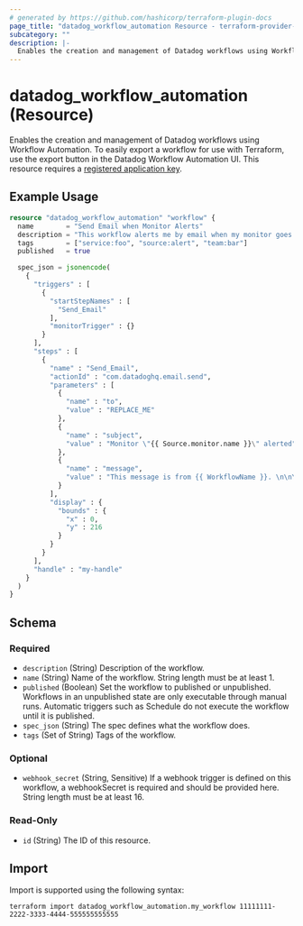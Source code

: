 ```yaml
---
# generated by https://github.com/hashicorp/terraform-plugin-docs
page_title: "datadog_workflow_automation Resource - terraform-provider-datadog"
subcategory: ""
description: |-
  Enables the creation and management of Datadog workflows using Workflow Automation. To easily export a workflow for use with Terraform, use the export button in the Datadog Workflow Automation UI. This resource requires a registered application key https://registry.terraform.io/providers/DataDog/datadog/latest/docs/resources/app_key_registration.
---
```


# datadog_workflow_automation (Resource)

Enables the creation and management of Datadog workflows using Workflow Automation. To easily export a workflow for use with Terraform, use the export button in the Datadog Workflow Automation UI. This resource requires a [registered application key](https://registry.terraform.io/providers/DataDog/datadog/latest/docs/resources/app_key_registration).

## Example Usage

```terraform
resource "datadog_workflow_automation" "workflow" {
  name        = "Send Email when Monitor Alerts"
  description = "This workflow alerts me by email when my monitor goes off. "
  tags        = ["service:foo", "source:alert", "team:bar"]
  published   = true

  spec_json = jsonencode(
    {
      "triggers" : [
        {
          "startStepNames" : [
            "Send_Email"
          ],
          "monitorTrigger" : {}
        }
      ],
      "steps" : [
        {
          "name" : "Send_Email",
          "actionId" : "com.datadoghq.email.send",
          "parameters" : [
            {
              "name" : "to",
              "value" : "REPLACE_ME"
            },
            {
              "name" : "subject",
              "value" : "Monitor \"{{ Source.monitor.name }}\" alerted"
            },
            {
              "name" : "message",
              "value" : "This message is from {{ WorkflowName }}. \n\nYou can find a link to the monitor here: {{ Source.url }}."
            }
          ],
          "display" : {
            "bounds" : {
              "x" : 0,
              "y" : 216
            }
          }
        }
      ],
      "handle" : "my-handle"
    }
  )
}
```

<!-- schema generated by tfplugindocs -->
## Schema

### Required

- `description` (String) Description of the workflow.
- `name` (String) Name of the workflow. String length must be at least 1.
- `published` (Boolean) Set the workflow to published or unpublished. Workflows in an unpublished state are only executable through manual runs. Automatic triggers such as Schedule do not execute the workflow until it is published.
- `spec_json` (String) The spec defines what the workflow does.
- `tags` (Set of String) Tags of the workflow.

### Optional

- `webhook_secret` (String, Sensitive) If a webhook trigger is defined on this workflow, a webhookSecret is required and should be provided here. String length must be at least 16.

### Read-Only

- `id` (String) The ID of this resource.

## Import

Import is supported using the following syntax:

```shell
terraform import datadog_workflow_automation.my_workflow 11111111-2222-3333-4444-555555555555
```
